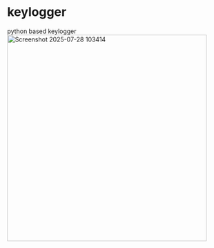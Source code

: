 # keylogger

python based keylogger <img width="462" height="478" alt="Screenshot 2025-07-28 103414" src="https://github.com/user-attachments/assets/6429e30f-8369-4eae-b14b-4c316ecd432d" />
